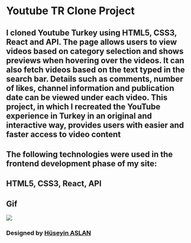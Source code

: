 # Youtube TR Clone Project

## I cloned Youtube Turkey using HTML5, CSS3, React and API. The page allows users to view videos based on category selection and shows previews when hovering over the videos. It can also fetch videos based on the text typed in the search bar. Details such as comments, number of likes, channel information and publication date can be viewed under each video. This project, in which I recreated the YouTube experience in Turkey in an original and interactive way, provides users with easier and faster access to video content


## The following technologies were used in the frontend development phase of my site:

## HTML5, CSS3, React, API


## Gif

![](/gif.gif)

### Designed by <a href="https://www.linkedin.com/in/h%C3%BCseyin-aslan-128519203/" target="_blank">Hüseyin ASLAN</a> 































<!-- 

# React + Vite

This template provides a minimal setup to get React working in Vite with HMR and some ESLint rules.

Currently, two official plugins are available:

- [@vitejs/plugin-react](https://github.com/vitejs/vite-plugin-react/blob/main/packages/plugin-react/README.md) uses [Babel](https://babeljs.io/) for Fast Refresh
- [@vitejs/plugin-react-swc](https://github.com/vitejs/vite-plugin-react-swc) uses [SWC](https://swc.rs/) for Fast Refresh


## Kütüphaneler

- https://tailwindcss.com/ (tailwind)
- react-icons
- react-router-dom
- react-player
- millify(sayı formatlama)
- moment(zaman formatlama)
- axios


## API

- https://rapidapi.com/ytjar/api/yt-api

## Enviroment Variables (Ortam Değişkenler)

- Çalışma ortamı için gerekli olan ama projeyi githuba gönderdiğimiz zaman herkes tarafından erişilebilir olmasını istemediğimiz değişkenleri ortam değişkenleri olarak tanımlarız.  Çalışma dizininde genel kısma .env diye klasor açarak tanımlarız -->
